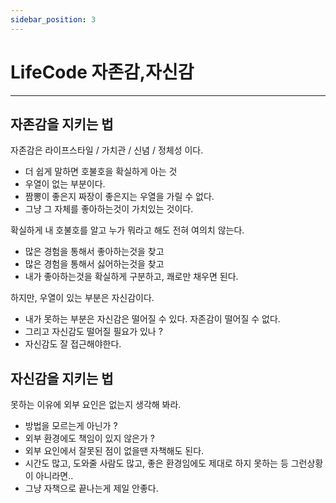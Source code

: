 ```yaml
---
sidebar_position: 3
---
```


# LifeCode 자존감,자신감
---


## 자존감을 지키는 법

자존감은 라이프스타일 / 가치관 / 신념 / 정체성 이다.  
- 더 쉽게 말하면 호불호을 확실하게 아는 것
- 우열이 없는 부분이다. 
- 짬뽕이 좋은지 짜장이 좋은지는 우열을 가릴 수 없다.  
- 그냥 그 자체를 좋아하는것이 가치있는 것이다. 

확실하게 내 호불호를 알고 누가 뭐라고 해도 전혀 여의치 않는다.  
- 많은 경험을 통해서 좋아하는것을 찾고   
- 많은 경험을 통해서 싫어하는것을 찾고  
- 내가 좋아하는것을 확실하게 구분하고, 쾌로만 채우면 된다.  

하지만, 우열이 있는 부분은 자신감이다.  
- 내가 못하는 부분은 자신감은 떨어질 수 있다. 자존감이 떨어질 수 없다.  
- 그리고 자신감도 떨어질 필요가 있나 ? 
- 자신감도 잘 접근해야한다.  

## 자신감을 지키는 법

못하는 이유에 외부 요인은 없는지 생각해 봐라.  
- 방법을 모르는게 아닌가 ? 
- 외부 환경에도 책임이 있지 않은가 ?  
- 외부 요인에서 잘못된 점이 없을땐 자책해도 된다.  
- 시간도 많고, 도와줄 사람도 많고, 좋은 환경임에도 제대로 하지 못하는 등 그런상황이 아니라면..    
- 그냥 자책으로 끝나는게 제일 안좋다. 

